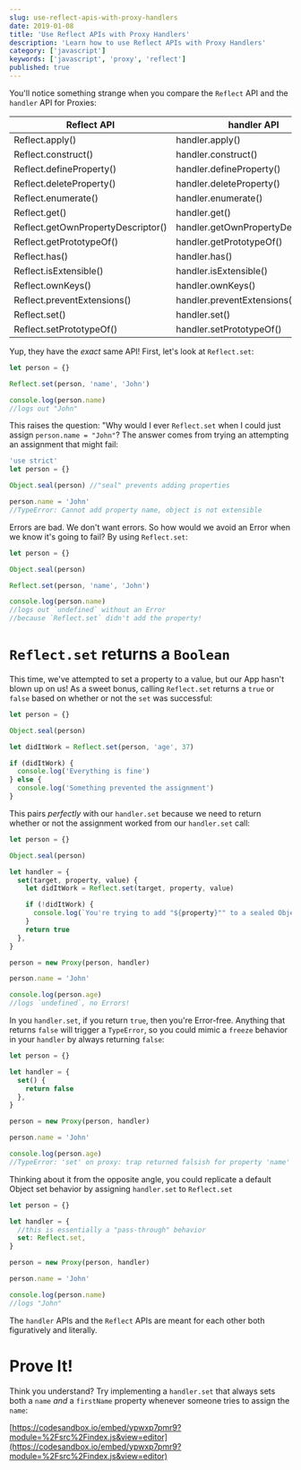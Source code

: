 ```yaml
---
slug: use-reflect-apis-with-proxy-handlers
date: 2019-01-08
title: 'Use Reflect APIs with Proxy Handlers'
description: 'Learn how to use Reflect APIs with Proxy Handlers'
category: ['javascript']
keywords: ['javascript', 'proxy', 'reflect']
published: true
---
```


You'll notice something strange when you compare the `Reflect` API and the `handler` API for Proxies:

| Reflect API                        | handler API                        |
| ---------------------------------- | ---------------------------------- |
| Reflect.apply()                    | handler.apply()                    |
| Reflect.construct()                | handler.construct()                |
| Reflect.defineProperty()           | handler.defineProperty()           |
| Reflect.deleteProperty()           | handler.deleteProperty()           |
| Reflect.enumerate()                | handler.enumerate()                |
| Reflect.get()                      | handler.get()                      |
| Reflect.getOwnPropertyDescriptor() | handler.getOwnPropertyDescriptor() |
| Reflect.getPrototypeOf()           | handler.getPrototypeOf()           |
| Reflect.has()                      | handler.has()                      |
| Reflect.isExtensible()             | handler.isExtensible()             |
| Reflect.ownKeys()                  | handler.ownKeys()                  |
| Reflect.preventExtensions()        | handler.preventExtensions()        |
| Reflect.set()                      | handler.set()                      |
| Reflect.setPrototypeOf()           | handler.setPrototypeOf()           |

Yup, they have the _exact_ same API! First, let's look at `Reflect.set`:

```js
let person = {}

Reflect.set(person, 'name', 'John')

console.log(person.name)
//logs out "John"
```

This raises the question: "Why would I ever `Reflect.set` when I could just assign `person.name = "John"`? The answer comes from trying an attempting an assignment that might fail:

```js
'use strict'
let person = {}

Object.seal(person) //"seal" prevents adding properties

person.name = 'John'
//TypeError: Cannot add property name, object is not extensible
```

Errors are bad. We don't want errors. So how would we avoid an Error when we know it's going to fail? By using `Reflect.set`:

```js
let person = {}

Object.seal(person)

Reflect.set(person, 'name', 'John')

console.log(person.name)
//logs out `undefined` without an Error
//because `Reflect.set` didn't add the property!
```

# `Reflect.set` returns a `Boolean`

This time, we've attempted to set a property to a value, but our App hasn't blown up on us! As a sweet bonus, calling `Reflect.set` returns a `true` or `false` based on whether or not the `set` was successful:

```js
let person = {}

Object.seal(person)

let didItWork = Reflect.set(person, 'age', 37)

if (didItWork) {
  console.log('Everything is fine')
} else {
  console.log('Something prevented the assignment')
}
```

This pairs _perfectly_ with our `handler.set` because we need to return whether or not the assignment worked from our `handler.set` call:

```js
let person = {}

Object.seal(person)

let handler = {
  set(target, property, value) {
    let didItWork = Reflect.set(target, property, value)

    if (!didItWork) {
      console.log(`You're trying to add "${property}"" to a sealed Object`)
    }
    return true
  },
}

person = new Proxy(person, handler)

person.name = 'John'

console.log(person.age)
//logs `undefined`, no Errors!
```

In you `handler.set`, if you return `true`, then you're Error-free. Anything that returns `false` will trigger a `TypeError`, so you could mimic a `freeze` behavior in your `handler` by always returning `false`:

```js
let person = {}

let handler = {
  set() {
    return false
  },
}

person = new Proxy(person, handler)

person.name = 'John'

console.log(person.age)
//TypeError: 'set' on proxy: trap returned falsish for property 'name'
```

Thinking about it from the opposite angle, you could replicate a default Object set behavior by assigning `handler.set` to `Reflect.set`

```js
let person = {}

let handler = {
  //this is essentially a "pass-through" behavior
  set: Reflect.set,
}

person = new Proxy(person, handler)

person.name = 'John'

console.log(person.name)
//logs "John"
```

The `handler` APIs and the `Reflect` APIs are meant for each other both figuratively and literally.

# Prove It!

Think you understand? Try implementing a `handler.set` that always sets both a `name` _and_ a `firstName` property whenever someone tries to assign the `name`:

[https://codesandbox.io/embed/ypwxp7pmr9?module=%2Fsrc%2Findex.js&view=editor](https://codesandbox.io/embed/ypwxp7pmr9?module=%2Fsrc%2Findex.js&view=editor)
